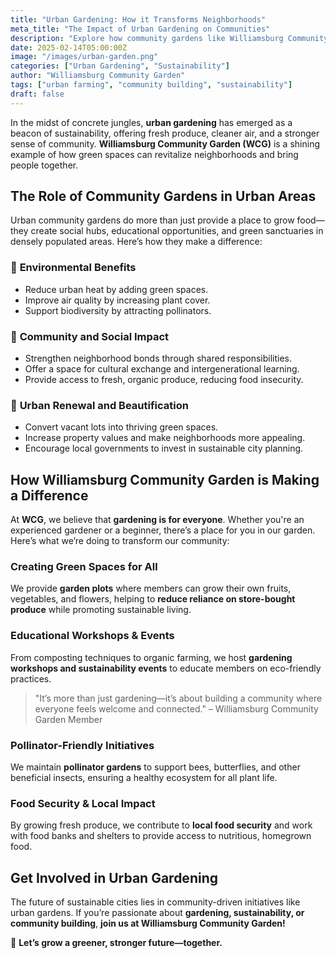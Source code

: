 ```yaml
---
title: "Urban Gardening: How it Transforms Neighborhoods"
meta_title: "The Impact of Urban Gardening on Communities"
description: "Explore how community gardens like Williamsburg Community Garden (WCG) are revitalizing urban spaces, promoting sustainability, and strengthening local communities."
date: 2025-02-14T05:00:00Z
image: "/images/urban-garden.png"
categories: ["Urban Gardening", "Sustainability"]
author: "Williamsburg Community Garden"
tags: ["urban farming", "community building", "sustainability"]
draft: false
---
```


In the midst of concrete jungles, **urban gardening** has emerged as a beacon of sustainability, offering fresh produce, cleaner air, and a stronger sense of community. **Williamsburg Community Garden (WCG)** is a shining example of how green spaces can revitalize neighborhoods and bring people together.  

## The Role of Community Gardens in Urban Areas  

Urban community gardens do more than just provide a place to grow food—they create social hubs, educational opportunities, and green sanctuaries in densely populated areas. Here’s how they make a difference:  

### 🌱 **Environmental Benefits**  
- Reduce urban heat by adding green spaces.  
- Improve air quality by increasing plant cover.  
- Support biodiversity by attracting pollinators.  

### 🤝 **Community and Social Impact**  
- Strengthen neighborhood bonds through shared responsibilities.  
- Offer a space for cultural exchange and intergenerational learning.  
- Provide access to fresh, organic produce, reducing food insecurity.  

### 🏡 **Urban Renewal and Beautification**  
- Convert vacant lots into thriving green spaces.  
- Increase property values and make neighborhoods more appealing.  
- Encourage local governments to invest in sustainable city planning.  

## How Williamsburg Community Garden is Making a Difference  

At **WCG**, we believe that **gardening is for everyone**. Whether you're an experienced gardener or a beginner, there’s a place for you in our garden. Here’s what we’re doing to transform our community:  

### **Creating Green Spaces for All**  
We provide **garden plots** where members can grow their own fruits, vegetables, and flowers, helping to **reduce reliance on store-bought produce** while promoting sustainable living.  

### **Educational Workshops & Events**  
From composting techniques to organic farming, we host **gardening workshops and sustainability events** to educate members on eco-friendly practices.  

> "It’s more than just gardening—it’s about building a community where everyone feels welcome and connected." – Williamsburg Community Garden Member  

### **Pollinator-Friendly Initiatives**  
We maintain **pollinator gardens** to support bees, butterflies, and other beneficial insects, ensuring a healthy ecosystem for all plant life.  

### **Food Security & Local Impact**  
By growing fresh produce, we contribute to **local food security** and work with food banks and shelters to provide access to nutritious, homegrown food.  

## Get Involved in Urban Gardening  

The future of sustainable cities lies in community-driven initiatives like urban gardens. If you’re passionate about **gardening, sustainability, or community building**, **join us at Williamsburg Community Garden!**  

🌻 **Let’s grow a greener, stronger future—together.**  
